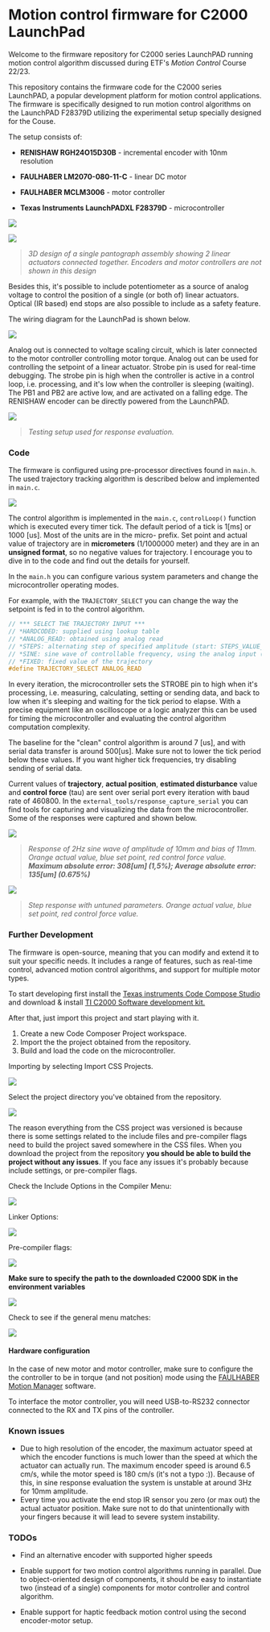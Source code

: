 # Motion control firmware for C2000 LaunchPad

Welcome to the firmware repository for C2000 series LaunchPAD running motion control algorithm discussed during ETF's *Motion Control* Course 22/23.

This repository contains the firmware code for the C2000 series LaunchPAD, a popular development platform for motion control  applications. The firmware is specifically designed to run motion control algorithms on the LaunchPAD F28379D utilizing the experimental setup specially designed for the Couse.

The setup consists of:

- **RENISHAW RGH24O15D30B** - incremental encoder with 10nm resolution

- **FAULHABER LM2070-080-11-C** - linear DC motor

- **FAULHABER MCLM3006** - motor controller

- **Texas Instruments LaunchPADXL F28379D** - microcontroller

  

![](./docs/images/single_panto_view1.png)

![](./docs/images/single_panto_view2.png)

> *3D design of a single pantograph assembly showing 2 linear actuators connected together. Encoders and motor controllers are not shown in this design*

Besides this, it's possible to include potentiometer as a source of analog voltage to control the position of a single (or both of) linear actuators. Optical (IR based) end stops are also possible to include as a safety feature. 

The wiring diagram for the LaunchPad is shown below. 

![](./docs/images/pinout.png)

Analog out is connected to voltage scaling circuit, which is later connected to the motor controller controlling motor torque. Analog out can be used for controlling the setpoint of a linear actuator. Strobe pin is used for real-time debugging. The strobe pin is high when the controller is active in a control loop, i.e. processing, and it's low when the controller is sleeping (waiting). The PB1 and PB2 are active low, and are activated on a falling edge. The RENISHAW encoder can be directly powered from the LaunchPAD.

![](./docs/images/final_testing_setup.jpg)

> *Testing setup used for response evaluation.*

### Code

The firmware is configured using pre-processor directives found in `main.h`. The used trajectory tracking algorithm is described below and implemented in `main.c`.

![](./docs/images/algorithm_scheme.png)

The control algorithm is implemented in the `main.c`, `controlLoop()` function which is executed every timer tick. The default period of a tick is 1[ms] or 1000 [us]. Most of the units are in the micro- prefix. Set point and actual value of trajectory are in **micrometers** (1/1000000 meter) and they are in an **unsigned format**, so no negative values for trajectory. I encourage you to dive in to the code and find out the details for yourself. 

In the `main.h` you can configure various system parameters and change the microcontroller operating modes.

For example, with the `TRAJECTORY_SELECT` you can change the way the setpoint is fed in to the control algorithm.

```c
// *** SELECT THE TRAJECTORY INPUT ***
// *HARDCODED: supplied using lookup table
// *ANALOG_READ: obtained using analog read
// *STEPS: alternating step of specified amplitude (start: STEPS_VALUE_1, stop: STEPS_VALUE_2)
// *SINE: sine wave of controllable frequency, using the analog input (potentiometer)
// *FIXED: fixed value of the trajectory
#define TRAJECTORY_SELECT ANALOG_READ
```

In every iteration, the microcontroller sets the STROBE pin to high when it's processing, i.e. measuring, calculating, setting or sending data, and back to low when it's sleeping and waiting for the tick period to elapse. With a precise equipment like an oscilloscope or a logic analyzer this can be used for timing the microcontroller and evaluating the control algorithm computation complexity. 

The baseline for the "clean" control algorithm is around 7 [us], and with serial data transfer is around 500[us]. Make sure not to lower the tick period below these values. If you want higher tick frequencies, try disabling sending of serial data. 

Current values of **trajectory**, **actual position**, **estimated disturbance** value and **control force** (tau) are sent over serial port every iteration with baud rate of 460800. In the  `external_tools/response_capture_serial` you can find tools for capturing and visualizing the data from the microcontroller. Some of the responses were captured and shown below. 

![](./docs/images/sine_response.jpg)

> *Response of 2Hz sine wave of amplitude of 10mm and bias of 11mm. Orange actual value, blue set point, red control force value. **Maximum absolute error: 308[um] (1,5%); Average absolute error: 135[um] (0.675%)***

![](./docs/images/step_response.jpg)

> *Step response with untuned parameters. Orange actual value, blue set point, red control force value.* 

### Further Development

The firmware is open-source, meaning that you can modify  and extend it to suit your specific needs. It includes a range of  features, such as real-time control, advanced motion control algorithms, and support for multiple motor types. 

To start developing first install the [Texas instruments Code Compose Studio](https://www.ti.com/tool/download/CCSTUDIO/12.2.0) and download & install [TI C2000 Software development kit.](https://www.ti.com/tool/C2000WARE)

After that, just import this project and start playing with it.

1. Create a new Code Composer Project workspace.
2. Import the the project obtained from the repository. 
3. Build and load the code on the microcontroller. 

Importing by selecting Import CSS Projects. 

![](./docs/images/import_project.png)

Select the project directory you've obtained from the repository. 

![](./docs/images/project_folder.png)

The reason everything from the CSS project was versioned is because there is some settings related to the include files and pre-compiler flags need to build the project saved somewhere in the CSS files. When you download the project from the repository **you should be able to build the project without any issues**. If you face any issues it's probably because include settings, or pre-compiler flags. 

Check the Include Options in the Compiler Menu:

![](./docs/images/include_options.png)

 Linker Options:

![](./docs/images/linker_include.png)

Pre-compiler flags:

![](./docs/images/precompiler_flags.png)

**Make sure to specify the path to the downloaded C2000 SDK in the environment variables**

![](./docs/images/SDK_path.png)

Check to see if the general menu matches:

![](./docs/images/general_menu.png)



#### Hardware configuration

In the case of new motor and motor controller, make sure to configure the the controller to be in torque (and not position) mode using the [FAULHABER Motion Manager](https://www.faulhaber.com/en/support/faulhaber-motion-manager/) software. 

To interface the motor controller, you will need USB-to-RS232 connector connected to the RX and TX pins of the controller. 

### Known issues

- Due to high resolution of the encoder, the maximum actuator speed at which the encoder functions is much lower than the speed at which the actuator can actually run. The maximum encoder speed is around 6.5 cm/s, while the motor speed is 180 cm/s (it's not a typo :)). Because of this, in sine response evaluation the system is unstable at around 3Hz for 10mm amplitude. 
- Every time you activate the end stop IR sensor you zero (or max out) the actual actuator position. Make sure not to do that unintentionally with your fingers because it will lead to severe system instability.   

### TODOs

- Find an alternative encoder with supported higher speeds

- Enable support for two motion control algorithms running in parallel. Due to object-oriented design of components,  it should be easy to instantiate two (instead of a single) components for motor controller and control algorithm.  

- Enable support for haptic feedback motion control using the second encoder-motor setup. 

   
